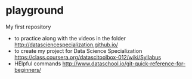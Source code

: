 # playground
My first repository
* to practice along with the videos in the folder  http://datasciencespecialization.github.io/ 
* to create my project for Data Science Specialization https://class.coursera.org/datascitoolbox-012/wiki/Syllabus 
* HElpful commands http://www.dataschool.io/git-quick-reference-for-beginners/ 

